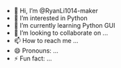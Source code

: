 - 👋 Hi, I’m @RyanLi1014-maker
- 👀 I’m interested in Python
- 🌱 I’m currently learning Python GUI
- 💞️ I’m looking to collaborate on ...
- 📫 How to reach me ...
- 😄 Pronouns: ...
- ⚡ Fun fact: ...

<!---
RyanLi1014-maker/RyanLi1014-maker is a ✨ special ✨ repository because its `README.md` (this file) appears on your GitHub profile.
You can click the Preview link to take a look at your changes.
--->
